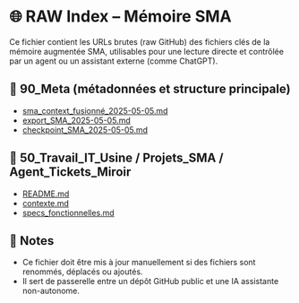 # 🌐 RAW Index – Mémoire SMA

Ce fichier contient les URLs brutes (raw GitHub) des fichiers clés de la mémoire augmentée SMA, utilisables pour une lecture directe et contrôlée par un agent ou un assistant externe (comme ChatGPT).

## 🔖 90_Meta (métadonnées et structure principale)

- [sma_context_fusionné_2025-05-05.md](https://raw.githubusercontent.com/DEL-R/SMA_LAB/main/90_Meta/sma_context_fusionné_2025-05-05.md)
- [export_SMA_2025-05-05.md](https://raw.githubusercontent.com/DEL-R/SMA_LAB/main/90_Meta/export_SMA_2025-05-05.md)
- [checkpoint_SMA_2025-05-05.md](https://raw.githubusercontent.com/DEL-R/SMA_LAB/main/90_Meta/checkpoint_SMA_2025-05-05.md)

## 📁 50_Travail_IT_Usine / Projets_SMA / Agent_Tickets_Miroir

- [README.md](https://raw.githubusercontent.com/DEL-R/SMA_LAB/main/50_Travail_IT_Usine/Projets_SMA/Agent_Tickets_Miroir/README.md)
- [contexte.md](https://raw.githubusercontent.com/DEL-R/SMA_LAB/main/50_Travail_IT_Usine/Projets_SMA/Agent_Tickets_Miroir/contexte.md)
- [specs_fonctionnelles.md](https://raw.githubusercontent.com/DEL-R/SMA_LAB/main/50_Travail_IT_Usine/Projets_SMA/Agent_Tickets_Miroir/specs_fonctionnelles.md)

## 📌 Notes

- Ce fichier doit être mis à jour manuellement si des fichiers sont renommés, déplacés ou ajoutés.
- Il sert de passerelle entre un dépôt GitHub public et une IA assistante non-autonome.
